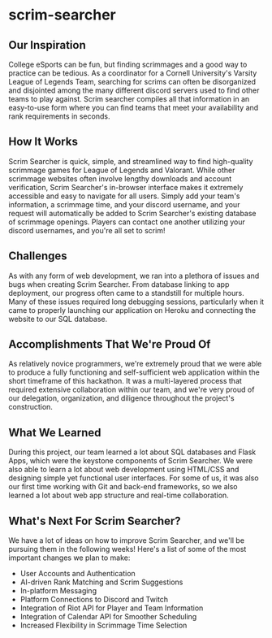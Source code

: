 # scrim-searcher
## Our Inspiration
College eSports can be fun, but finding scrimmages and a good way to practice can be tedious. As a coordinator for a Cornell University's Varsity League of Legends Team, searching for scrims can often be disorganized and disjointed among the many different discord servers used to find other teams to play against. Scrim searcher compiles all that information in an easy-to-use form where you can find teams that meet your availability and rank requirements in seconds.

## How It Works
Scrim Searcher is quick, simple, and streamlined way to find high-quality scrimmage games for League of Legends and Valorant. While other scrimmage websites often involve lengthy downloads and account verification, Scrim Searcher's in-browser interface makes it extremely accessible and easy to navigate for all users. Simply add your team's information, a scrimmage time, and your discord username, and your request will automatically be added to Scrim Searcher's existing database of scrimmage openings. Players can contact one another utilizing your discord usernames, and you're all set to scrim! 

## Challenges
As with any form of web development, we ran into a plethora of issues and bugs when creating Scrim Searcher. From database linking to app deployment, our progress often came to a standstill for multiple hours. Many of these issues required long debugging sessions, particularly when it came to properly launching our application on Heroku and connecting the website to our SQL database.

## Accomplishments That We're Proud Of
As relatively novice programmers, we're extremely proud that we were able to produce a fully functioning and self-sufficient web application within the short timeframe of this hackathon. It was a multi-layered process that required extensive collaboration within our team, and we're very proud of our delegation, organization, and diligence throughout the project's construction. 

## What We Learned
During this project, our team learned a lot about SQL databases and Flask Apps, which were the keystone components of Scrim Searcher. We were also able to learn a lot about web development using HTML/CSS and 
designing simple yet functional user interfaces. For some of us, it was also our first time working with Git and back-end frameworks, so we also learned a lot about web app structure and real-time collaboration.

## What's Next For Scrim Searcher?
We have a lot of ideas on how to improve Scrim Searcher, and we'll be pursuing them in the following weeks! Here's a list of some of the most important changes we plan to make:
- User Accounts and Authentication
- AI-driven Rank Matching and Scrim Suggestions 
- In-platform Messaging
- Platform Connections to Discord and Twitch
- Integration of Riot API for Player and Team Information
- Integration of Calendar API for Smoother Scheduling
- Increased Flexibility in Scrimmage Time Selection
